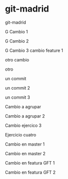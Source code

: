 # git-madrid
git-madrid

G Cambio 1 

G Cambio 2

G Cambio 3
cambio feature 1

otro cambio

otro


un commit

un commit 2

un commit 3

Cambio a agrupar 

Cambio a agrupar 2

Cambio ejercico 3

Ejercicio cuatro

Cambio en master 1

Cambio en master 2

Cambio en featura GFT 1

Cambio en featura GFT 2
